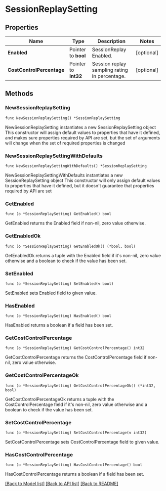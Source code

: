 # SessionReplaySetting

## Properties

Name | Type | Description | Notes
------------ | ------------- | ------------- | -------------
**Enabled** | Pointer to **bool** | SessionReplay Enabled. | [optional] 
**CostControlPercentage** | Pointer to **int32** | Session replay sampling rating in percentage. | [optional] 

## Methods

### NewSessionReplaySetting

`func NewSessionReplaySetting() *SessionReplaySetting`

NewSessionReplaySetting instantiates a new SessionReplaySetting object
This constructor will assign default values to properties that have it defined,
and makes sure properties required by API are set, but the set of arguments
will change when the set of required properties is changed

### NewSessionReplaySettingWithDefaults

`func NewSessionReplaySettingWithDefaults() *SessionReplaySetting`

NewSessionReplaySettingWithDefaults instantiates a new SessionReplaySetting object
This constructor will only assign default values to properties that have it defined,
but it doesn't guarantee that properties required by API are set

### GetEnabled

`func (o *SessionReplaySetting) GetEnabled() bool`

GetEnabled returns the Enabled field if non-nil, zero value otherwise.

### GetEnabledOk

`func (o *SessionReplaySetting) GetEnabledOk() (*bool, bool)`

GetEnabledOk returns a tuple with the Enabled field if it's non-nil, zero value otherwise
and a boolean to check if the value has been set.

### SetEnabled

`func (o *SessionReplaySetting) SetEnabled(v bool)`

SetEnabled sets Enabled field to given value.

### HasEnabled

`func (o *SessionReplaySetting) HasEnabled() bool`

HasEnabled returns a boolean if a field has been set.

### GetCostControlPercentage

`func (o *SessionReplaySetting) GetCostControlPercentage() int32`

GetCostControlPercentage returns the CostControlPercentage field if non-nil, zero value otherwise.

### GetCostControlPercentageOk

`func (o *SessionReplaySetting) GetCostControlPercentageOk() (*int32, bool)`

GetCostControlPercentageOk returns a tuple with the CostControlPercentage field if it's non-nil, zero value otherwise
and a boolean to check if the value has been set.

### SetCostControlPercentage

`func (o *SessionReplaySetting) SetCostControlPercentage(v int32)`

SetCostControlPercentage sets CostControlPercentage field to given value.

### HasCostControlPercentage

`func (o *SessionReplaySetting) HasCostControlPercentage() bool`

HasCostControlPercentage returns a boolean if a field has been set.


[[Back to Model list]](../README.md#documentation-for-models) [[Back to API list]](../README.md#documentation-for-api-endpoints) [[Back to README]](../README.md)



